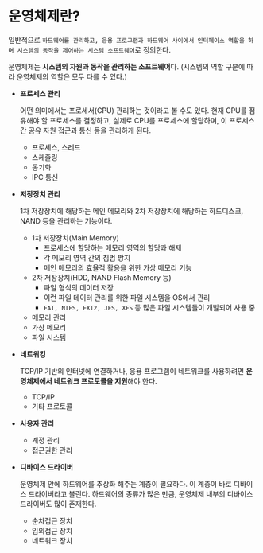 # 운영체제란?

일반적으로 `하드웨어를 관리하고, 응용 프로그램과 하드웨어 사이에서 인터페이스 역할을 하며 시스템의 동작을 제어하는 시스템 소프트웨어`로 정의한다.

운영체제는 **시스템의 자원과 동작을 관리하는 소프트웨어**다. (시스템의 역할 구분에 따라 운영체제의 역할은 모두 다를 수 있다.)

- **프로세스 관리**

  어떤 의미에서는 프로세서(CPU) 관리하는 것이라고 볼 수도 있다. 현재 CPU를 점유해야 할 프로세스를 결정하고, 실제로 CPU를 프로세스에 할당하며, 이 프로세스 간 공유 자원 접근과 통신 등을 관리하게 된다.

  - 프로세스, 스레드
  - 스케줄링
  - 동기화
  - IPC 통신

- **저장장치 관리**

  1차 저장장치에 해당하는 메인 메모리와 2차 저장장치에 해당하는 하드디스크, NAND 등을 관리하는 기능이다.

  - 1차 저장장치(Main Memory)
    - 프로세스에 할당하는 메모리 영역의 할당과 해제
    - 각 메모리 영역 간의 침범 방지
    - 메인 메모리의 효율적 활용을 위한 가상 메모리 기능
  - 2차 저장장치(HDD, NAND Flash Memory 등)
    - 파일 형식의 데이터 저장
    - 이런 파일 데이터 관리를 위한 파일 시스템을 OS에서 관리
    - `FAT, NTFS, EXT2, JFS, XFS` 등 많은 파일 시스템들이 개발되어 사용 중
  - 메모리 관리
  - 가상 메모리
  - 파일 시스템

- **네트워킹**

  TCP/IP 기반의 인터넷에 연결하거나, 응용 프로그램이 네트워크를 사용하려면 **운영체제에서 네트워크 프로토콜을 지원**해야 한다.

  - TCP/IP
  - 기타 프로토콜

- **사용자 관리**

  - 계정 관리
  - 접근권한 관리

- **디바이스 드라이버**

  운영체제 안에 하드웨어를 추상화 해주는 계층이 필요하다. 이 계층이 바로 디바이스 드라이버라고 불린다. 하드웨어의 종류가 많은 만큼, 운영체제 내부의 디바이스 드라이버도 많이 존재한다.

  - 순차접근 장치
  - 임의접근 장치
  - 네트워크 장치